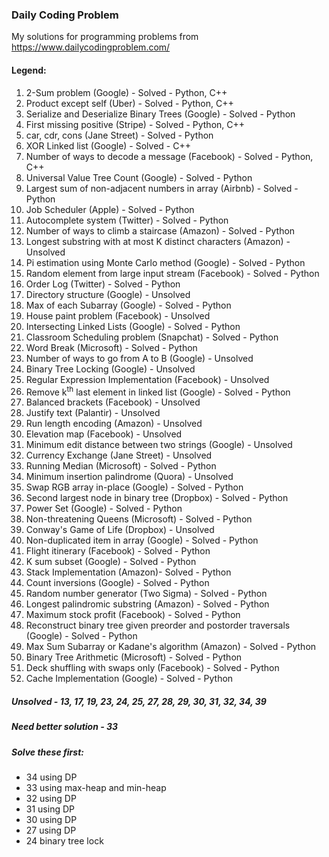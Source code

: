 ### Daily Coding Problem


My solutions for programming problems from <https://www.dailycodingproblem.com/>


#### Legend:
1. 2-Sum problem (Google) - Solved - Python, C++
2. Product except self (Uber) - Solved - Python, C++
3. Serialize and Deserialize Binary Trees (Google) - Solved - Python
4. First missing positive (Stripe) - Solved - Python, C++
5. car, cdr, cons (Jane Street) - Solved - Python
6. XOR Linked list (Google) - Solved - C++
7. Number of ways to decode a message (Facebook) - Solved -  Python, C++
8. Universal Value Tree Count (Google) - Solved - Python
9. Largest sum of non-adjacent numbers in array (Airbnb) -
Solved - Python
10. Job Scheduler (Apple) - Solved - Python
11. Autocomplete system (Twitter) - Solved - Python
12. Number of ways to climb a staircase (Amazon) - Solved - Python
13. Longest substring with at most K distinct characters (Amazon) - Unsolved
14. Pi estimation using Monte Carlo method (Google) - Solved - Python
15. Random element from large input stream (Facebook) - Solved - Python
16. Order Log (Twitter) - Solved - Python
17. Directory structure (Google) - Unsolved
18. Max of each Subarray (Google) - Solved - Python
19. House paint problem (Facebook) - Unsolved
20. Intersecting Linked Lists (Google) - Solved - Python
21. Classroom Scheduling problem (Snapchat) - Solved - Python
22. Word Break (Microsoft) - Solved - Python
23. Number of ways to go from A to B (Google) - Unsolved
24. Binary Tree Locking (Google) - Unsolved
25. Regular Expression Implementation (Facebook) - Unsolved
26. Remove k<sup>th</sup> last element in linked list (Google) - Solved - Python
27. Balanced brackets (Facebook) - Unsolved
28. Justify text (Palantir) - Unsolved
29. Run length encoding (Amazon) - Unsolved
30. Elevation map (Facebook) - Unsolved
31. Minimum edit distance between two strings (Google) - Unsolved
32. Currency Exchange (Jane Street) - Unsolved
33. Running Median (Microsoft) - Solved - Python
34. Minimum insertion palindrome (Quora) - Unsolved
35. Swap RGB array in-place (Google) - Solved - Python
36. Second largest node in binary tree (Dropbox) - Solved - Python
37. Power Set (Google) - Solved - Python
38. Non-threatening Queens (Microsoft) - Solved - Python
39. Conway's Game of Life (Dropbox) - Unsolved
40. Non-duplicated item in array (Google) - Solved - Python
41. Flight itinerary (Facebook) - Solved - Python
42. K sum subset (Google) - Solved - Python
43. Stack Implementation (Amazon)- Solved - Python
44. Count inversions (Google) - Solved - Python
45. Random number generator (Two Sigma) - Solved - Python
46. Longest palindromic substring (Amazon) - Solved - Python
47. Maximum stock profit (Facebook) - Solved - Python
48. Reconstruct binary tree given preorder and postorder traversals (Google) - Solved - Python
49. Max Sum Subarray or Kadane's algorithm (Amazon) - Solved - Python
50. Binary Tree Arithmetic (Microsoft) - Solved - Python
51. Deck shuffling with swaps only (Facebook) - Solved - Python
52. Cache Implementation (Google) - Solved - Python

##### Unsolved - 13, 17, 19, 23, 24, 25, 27, 28, 29, 30, 31, 32, 34, 39
##### Need better solution - 33
##### Solve these first:
- 34 using DP
- 33 using max-heap and min-heap
- 32 using DP
- 31 using DP
- 30 using DP
- 27 using DP
- 24 binary tree lock
